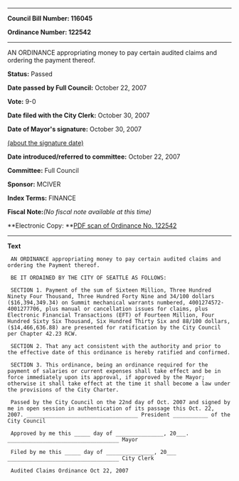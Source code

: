 

********

**Council Bill Number: 116045**
   
**Ordinance Number: 122542**
********

 AN ORDINANCE appropriating money to pay certain audited claims and ordering the payment thereof.

**Status:** Passed
   
**Date passed by Full Council:** October 22, 2007
   
**Vote:** 9-0
   
**Date filed with the City Clerk:** October 30, 2007
   
**Date of Mayor's signature:** October 30, 2007
   
[(about the signature date)](/~public/approvaldate.htm)
   
   
   
**Date introduced/referred to committee:** October 22, 2007
   
**Committee:** Full Council
   
**Sponsor:** MCIVER
   
   
**Index Terms:** FINANCE

**Fiscal Note:**_(No fiscal note available at this time)_

**Electronic Copy: **[PDF scan of Ordinance No. 122542](/~archives/Ordinances/Ord_122542.pdf)

********

**Text**
   
```
 AN ORDINANCE appropriating money to pay certain audited claims and ordering the Payment thereof.

 BE IT ORDAINED BY THE CITY OF SEATTLE AS FOLLOWS:

 SECTION 1. Payment of the sum of Sixteen Million, Three Hundred Ninety Four Thousand, Three Hundred Forty Nine and 34/100 dollars ($16,394,349.34) on Summit mechanical warrants numbered, 4001274572- 4001277706, plus manual or cancellation issues for claims, plus Electronic Financial Transactions (EFT) of Fourteen Million, Four Hundred Sixty Six Thousand, Six Hundred Thirty Six and 88/100 dollars, ($14,466,636.88) are presented for ratification by the City Council per Chapter 42.23 RCW.

 SECTION 2. That any act consistent with the authority and prior to the effective date of this ordinance is hereby ratified and confirmed.

 SECTION 3. This ordinance, being an ordinance required for the payment of salaries or current expenses shall take effect and be in force immediately upon its approval, if approved by the Mayor; otherwise it shall take effect at the time it shall become a law under the provisions of the City Charter.

 Passed by the City Council on the 22nd day of Oct. 2007 and signed by me in open session in authentication of its passage this Oct. 22, 2007. ___________________________________ President ___________ of the City Council

 Approved by me this _____ day of _______________, 20___. ___________________________________ Mayor

 Filed by me this _____ day of _______________, 20___ ___________________________________ City Clerk

 Audited Claims Ordinance Oct 22, 2007

```
